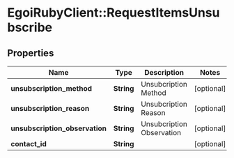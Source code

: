 # EgoiRubyClient::RequestItemsUnsubscribe

## Properties
Name | Type | Description | Notes
------------ | ------------- | ------------- | -------------
**unsubscription_method** | **String** | Unsubcription Method | [optional] 
**unsubscription_reason** | **String** | Unsubcription Reason | [optional] 
**unsubscription_observation** | **String** | Unsubcription Observation | [optional] 
**contact_id** | **String** |  | [optional] 


